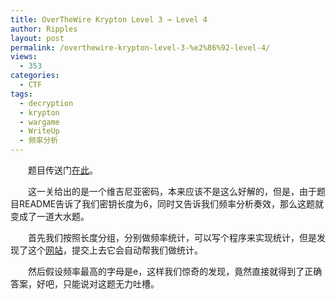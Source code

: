 ```yaml
---
title: OverTheWire Krypton Level 3 → Level 4
author: Ripples
layout: post
permalink: /overthewire-krypton-level-3-%e2%86%92-level-4/
views:
  - 353
categories:
  - CTF
tags:
  - decryption
  - krypton
  - wargame
  - WriteUp
  - 频率分析
---
```

<p style="text-indent: 2em;">
  题目传送门<a href="http://overthewire.org/wargames/krypton/krypton4.html" target="_blank">在此</a>。
</p>

<p style="text-indent: 2em;">
  这一关给出的是一个维吉尼亚密码，本来应该不是这么好解的，但是，由于题目README告诉了我们密钥长度为6，同时又告诉我们频率分析奏效，那么这题就变成了一道大水题。
</p>

<p style="text-indent: 2em;">
  首先我们按照长度分组，分别做频率统计，可以写个程序来实现统计，但是发现了这个<a href="http://www.richkni.co.uk/php/crypta/vignere.php" target="_blank">网站</a>，提交上去它会自动帮我们做统计。
</p>

<p style="text-indent: 2em;">
  然后假设频率最高的字母是e，这样我们惊奇的发现，竟然直接就得到了正确答案，好吧，只能说对这题无力吐槽。
</p>
